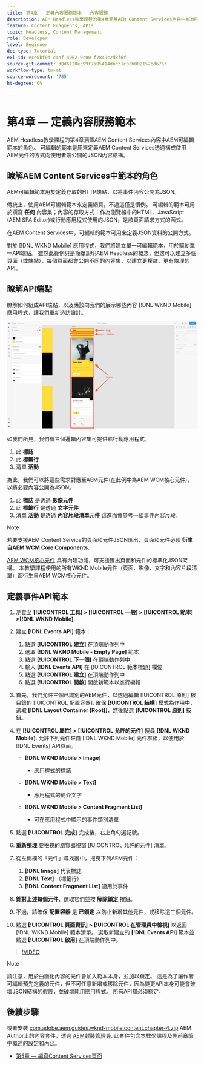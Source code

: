 ```yaml
---
title: 第4章 — 定義內容服務範本 — 內容服務
description: AEM Headless教學課程的第4章涵蓋AEM Content Services內容中AEM可編輯範本的角色。 可編輯的範本是用來定義AEM Content Services最終公開的JSON內容結構。
feature: Content Fragments, APIs
topic: Headless, Content Management
role: Developer
level: Beginner
doc-type: Tutorial
exl-id: ece0bf0d-c4af-4962-9c00-f2849c2d8f6f
source-git-commit: 30d6120ec99f7a95414dbc31c0cb002152bd6763
workflow-type: tm+mt
source-wordcount: '785'
ht-degree: 0%

---
```


# 第4章 — 定義內容服務範本

AEM Headless教學課程的第4章涵蓋AEM Content Services內容中AEM可編輯範本的角色。 可編輯的範本是用來定義AEM Content Services透過構成啟用AEM元件的方式向使用者端公開的JSON內容結構。

## 瞭解AEM Content Services中範本的角色

AEM可編輯範本用於定義存取的HTTP端點，以將事件內容公開為JSON。

傳統上，使用AEM可編輯範本來定義網頁，不過這僅是慣例。 可編輯的範本可用於撰寫 **任何** 內容集；內容的存取方式：作為瀏覽器中的HTML、JavaScript (AEM SPA Editor)或行動應用程式使用的JSON，是該頁面請求方式的函式。

在AEM Content Services中，可編輯的範本可用來定義JSON資料的公開方式。

對於 [!DNL WKND Mobile] 應用程式，我們將建立單一可編輯範本，用於驅動單一API端點。 雖然此範例只是簡單說明AEM Headless的概念，但您可以建立多個頁面（或端點），每個頁面都會公開不同的內容集，以建立更複雜、更有條理的API。

## 瞭解API端點

瞭解如何組成API端點，以及應該向我們的展示哪些內容 [!DNL WKND Mobile] 應用程式，讓我們重新造訪設計。

![事件API頁面分解](./assets/chapter-4/design-to-component-mapping.png)

如我們所見，我們有三個邏輯內容集可提供給行動應用程式。

1. 此 **標誌**
2. 此 **標籤行**
3. 清單 **活動**

為此，我們可以將這些需求對應至AEM元件(在此例中為AEM WCM核心元件)，以將必要內容公開為JSON。

1. 此 **標誌** 是透過 **影像元件**
2. 此 **標籤行** 是透過 **文字元件**
3. 清單 **活動** 是透過 **內容片段清單元件** 這進而會參考一組事件內容片段。

>[!NOTE]
>
>若要支援AEM Content Service的頁面和元件JSON匯出，頁面和元件必須 **衍生自AEM WCM Core Components**.
>
>[AEM WCM核心元件](https://github.com/Adobe-Marketing-Cloud/aem-core-wcm-components) 具有內建功能，可支援匯出頁面和元件的標準化JSON架構。 本教學課程使用的所有WKND Mobile元件（頁面、影像、文字和內容片段清單）都衍生自AEM WCM核心元件。

## 定義事件API範本

1. 瀏覽至 **[!UICONTROL 工具] > [!UICONTROL 一般] > [!UICONTROL 範本] >[!DNL WKND Mobile]**.

1. 建立 **[!DNL Events API]** 範本：

   1. 點選 **[!UICONTROL 建立]** 在頂端動作列中
   1. 選取 **[!DNL WKND Mobile - Empty Page]** 範本
   1. 點選 **[!UICONTROL 下一個]** 在頂端動作列中
   1. 輸入 **[!DNL Events API]** 在 [!UICONTROL 範本標題] 欄位
   1. 點選 **[!UICONTROL 建立]** 在頂端動作列中
   1. 點選 **[!UICONTROL 開啟]** 開啟新範本以進行編輯

1. 首先，我們允許三個已識別的AEM元件，以透過編輯 [!UICONTROL 原則] 根目錄的 [!UICONTROL 配置容器]. 確保 **[!UICONTROL 結構]** 模式為作用中，選取 **[!DNL Layout Container \[Root\]]**，然後點選 **[!UICONTROL 原則]** 按鈕。
1. 在 **[!UICONTROL 屬性] > [!UICONTROL 允許的元件]** 搜尋 **[!DNL WKND Mobile]**. 允許下列元件來自 [!DNL WKND Mobile] 元件群組，以便用於 [!DNL Events] API頁面。

   * **[!DNL WKND Mobile > Image]**

      * 應用程式的標誌

   * **[!DNL WKND Mobile > Text]**

      * 應用程式的簡介文字

   * **[!DNL WKND Mobile > Content Fragment List]**

      * 可在應用程式中顯示的事件類別清單

1. 點選 **[!UICONTROL 完成]** 完成後，右上角勾選記號。
1. **重新整理** 要檢視的瀏覽器視窗 [!UICONTROL 允許的元件] 清單。
1. 從左側欄的「元件」尋找器中，拖曳下列AEM元件：
   1. **[!DNL Image]** 代表標誌
   2. **[!DNL Text]** （標籤行）
   3. **[!DNL Content Fragment List]** 適用於事件
1. **針對上述每個元件**，選取它們並按 **解除鎖定** 按鈕。
1. 不過，請確保 **配置容器** 是 **已鎖定** 以防止新增其他元件，或移除這三個元件。
1. 點選 **[!UICONTROL 頁面資訊] > [!UICONTROL 在管理員中檢視]** 以返回 [!DNL WKND Mobile] 範本清單。 選取新建立的 **[!DNL Events API]** 範本並點選 **[!UICONTROL 啟用]** 在頂端動作列中。

>[!VIDEO](https://video.tv.adobe.com/v/28342?quality=12&learn=on)

>[!NOTE]
>
> 請注意，用於曲面化內容的元件會加入範本本身，並加以鎖定。 這是為了讓作者可編輯預先定義的元件，但不可任意新增或移除元件，因為變更API本身可能會破壞JSON結構的假設，並破壞耗用應用程式。 所有API都必須穩定。

## 後續步驟

或者安裝 [com.adobe.aem.guides.wknd-mobile.content.chapter-4.zip](https://github.com/adobe/aem-guides-wknd-mobile/releases/latest) AEM Author上的內容套件，透過 [AEM封裝管理員](http://localhost:4502/crx/packmgr/index.jsp). 此套件包含本教學課程及先前章節中概述的設定和內容。

* [第5章 — 編寫Content Services頁面](./chapter-5.md)
